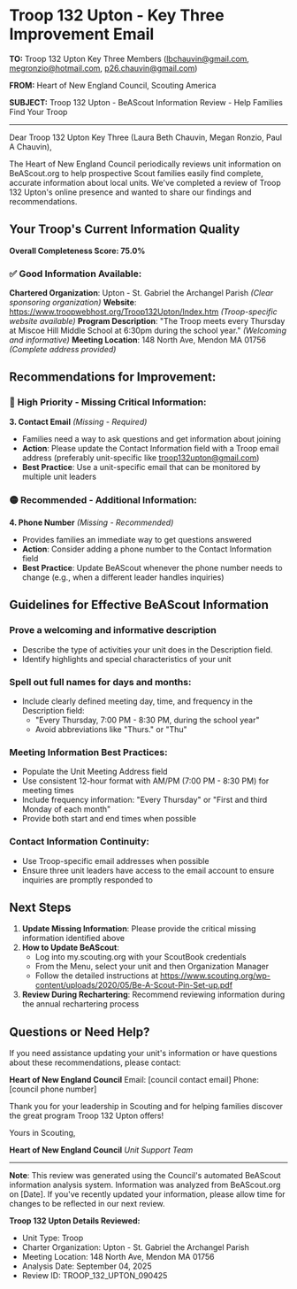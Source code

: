 # Troop 132 Upton - Key Three Improvement Email

**TO:** Troop 132 Upton Key Three Members (lbchauvin@gmail.com, megronzio@hotmail.com, p26.chauvin@gmail.com)

**FROM:** Heart of New England Council, Scouting America

**SUBJECT:** Troop 132 Upton - BeAScout Information Review - Help Families Find Your Troop

---

Dear Troop 132 Upton Key Three (Laura Beth Chauvin, Megan  Ronzio, Paul A Chauvin),

The Heart of New England Council periodically reviews unit information on BeAScout.org to help prospective Scout families easily find complete, accurate information about local units. We've completed a review of Troop 132 Upton's online presence and wanted to share our findings and recommendations.

## Your Troop's Current Information Quality

**Overall Completeness Score: 75.0%**

### ✅ **Good Information Available:**
**Chartered Organization**: Upton - St. Gabriel the Archangel Parish *(Clear sponsoring organization)*
**Website**: https://www.troopwebhost.org/Troop132Upton/Index.htm *(Troop-specific website available)*
**Program Description**: "The Troop meets every Thursday at Miscoe Hill Middle School at 6:30pm during the school year." *(Welcoming and informative)*
**Meeting Location**: 148 North Ave, Mendon MA 01756 *(Complete address provided)*

## Recommendations for Improvement:

### 🔴 **High Priority - Missing Critical Information:**

**3. Contact Email** *(Missing - Required)*
- Families need a way to ask questions and get information about joining
- **Action**: Please update the Contact Information field with a Troop email address (preferably unit-specific like troop132upton@gmail.com)
- **Best Practice**: Use a unit-specific email that can be monitored by multiple unit leaders

### 🟡 **Recommended - Additional Information:**

**4. Phone Number** *(Missing - Recommended)*
- Provides families an immediate way to get questions answered
- **Action**: Consider adding a phone number to the Contact Information field
- **Best Practice**: Update BeAScout whenever the phone number needs to change (e.g., when a different leader handles inquiries)

## Guidelines for Effective BeAScout Information

### **Prove a welcoming and informative description**
- Describe the type of activities your unit does in the Description field.
- Identify highlights and special characteristics of your unit

### **Spell out full names for days and months:**
- Include clearly defined meeting day, time, and frequency in the Description field:
  - "Every Thursday, 7:00 PM - 8:30 PM, during the school year"
  - Avoid abbreviations like "Thurs." or "Thu"

### **Meeting Information Best Practices:**
- Populate the Unit Meeting Address field
- Use consistent 12-hour format with AM/PM (7:00 PM - 8:30 PM) for meeting times
- Include frequency information: "Every Thursday" or "First and third Monday of each month"
- Provide both start and end times when possible

### **Contact Information Continuity:**
- Use Troop-specific email addresses when possible
- Ensure three unit leaders have access to the email account to ensure inquiries are promptly responded to

## Next Steps

1. **Update Missing Information**: Please provide the critical missing information identified above
2. **How to Update BeAScout**: 
   - Log into my.scouting.org with your ScoutBook credentials
   - From the Menu, select your unit and then Organization Manager
   - Follow the detailed instructions at
     https://www.scouting.org/wp-content/uploads/2020/05/Be-A-Scout-Pin-Set-up.pdf
3. **Review During Rechartering**: Recommend reviewing information during the annual rechartering process

## Questions or Need Help?

If you need assistance updating your unit's information or have questions about these recommendations, please contact:

**Heart of New England Council**
Email: [council contact email]
Phone: [council phone number]

Thank you for your leadership in Scouting and for helping families discover the great program Troop 132 Upton offers!

Yours in Scouting,

**Heart of New England Council**
*Unit Support Team*

---

**Note**: This review was generated using the Council's automated BeAScout information analysis system. Information was analyzed from BeAScout.org on [Date]. If you've recently updated your information, please allow time for changes to be reflected in our next review.

**Troop 132 Upton Details Reviewed:**
- Unit Type: Troop
- Charter Organization: Upton - St. Gabriel the Archangel Parish
- Meeting Location: 148 North Ave, Mendon MA 01756
- Analysis Date: September 04, 2025
- Review ID: TROOP_132_UPTON_090425